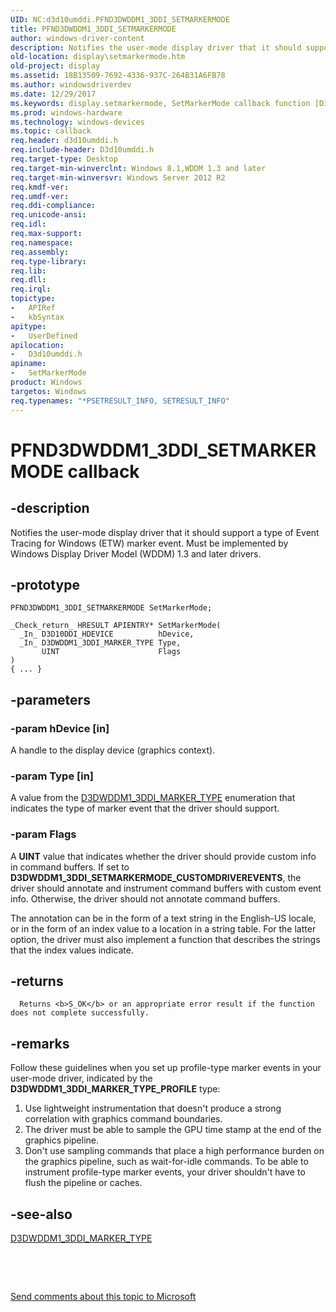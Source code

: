 ```yaml
---
UID: NC:d3d10umddi.PFND3DWDDM1_3DDI_SETMARKERMODE
title: PFND3DWDDM1_3DDI_SETMARKERMODE
author: windows-driver-content
description: Notifies the user-mode display driver that it should support a type of Event Tracing for Windows (ETW) marker event. Must be implemented by Windows Display Driver Model (WDDM) 1.3 and later drivers.
old-location: display\setmarkermode.htm
old-project: display
ms.assetid: 18B13509-7692-4336-937C-264B31A6FB78
ms.author: windowsdriverdev
ms.date: 12/29/2017
ms.keywords: display.setmarkermode, SetMarkerMode callback function [Display Devices], SetMarkerMode, PFND3DWDDM1_3DDI_SETMARKERMODE, PFND3DWDDM1_3DDI_SETMARKERMODE, d3d10umddi/SetMarkerMode
ms.prod: windows-hardware
ms.technology: windows-devices
ms.topic: callback
req.header: d3d10umddi.h
req.include-header: D3d10umddi.h
req.target-type: Desktop
req.target-min-winverclnt: Windows 8.1,WDDM 1.3 and later
req.target-min-winversvr: Windows Server 2012 R2
req.kmdf-ver: 
req.umdf-ver: 
req.ddi-compliance: 
req.unicode-ansi: 
req.idl: 
req.max-support: 
req.namespace: 
req.assembly: 
req.type-library: 
req.lib: 
req.dll: 
req.irql: 
topictype:
-	APIRef
-	kbSyntax
apitype:
-	UserDefined
apilocation:
-	D3d10umddi.h
apiname:
-	SetMarkerMode
product: Windows
targetos: Windows
req.typenames: "*PSETRESULT_INFO, SETRESULT_INFO"
---
```


# PFND3DWDDM1_3DDI_SETMARKERMODE callback


## -description


Notifies the user-mode display driver that it should support a type of Event Tracing for Windows (ETW) marker event. Must be implemented by Windows Display Driver Model (WDDM) 1.3 and later drivers.


## -prototype


````
PFND3DWDDM1_3DDI_SETMARKERMODE SetMarkerMode;

_Check_return_ HRESULT APIENTRY* SetMarkerMode(
  _In_ D3D10DDI_HDEVICE          hDevice,
  _In_ D3DWDDM1_3DDI_MARKER_TYPE Type,
       UINT                      Flags
)
{ ... }
````


## -parameters




### -param hDevice [in]

A handle to the display device (graphics context).


### -param Type [in]

A value from the <a href="..\d3d10umddi\ne-d3d10umddi-d3dwddm1_3ddi_marker_type.md">D3DWDDM1_3DDI_MARKER_TYPE</a> enumeration that indicates the type of marker event  that the driver should support.


### -param Flags

A <b>UINT</b> value that indicates whether the driver should provide custom info in command buffers. If set to <b>D3DWDDM1_3DDI_SETMARKERMODE_CUSTOMDRIVEREVENTS</b>, the driver should annotate and instrument command buffers with custom event info. Otherwise, the driver should not annotate command buffers.

The annotation can be in the form of a text string in the English-US locale, or in the form of an index value to a location in a string table. For the latter option, the driver must also implement a function that describes the strings that the index values indicate.


## -returns



      Returns <b>S_OK</b> or an appropriate error result if the function does not complete successfully.



## -remarks


Follow these guidelines when you set up profile-type marker events in your user-mode driver, indicated by the <b>D3DWDDM1_3DDI_MARKER_TYPE_PROFILE</b> type:
<ol>
<li>Use lightweight instrumentation that doesn't produce a strong correlation with graphics command boundaries.</li>
<li>The driver must be able to sample the GPU time stamp at the end of the graphics pipeline.</li>
<li>Don't use sampling commands that place a high performance burden on the graphics pipeline, such as wait-for-idle commands. To be able to instrument profile-type marker events, your driver shouldn't have to flush the pipeline or caches.</li>
</ol>


## -see-also

<a href="..\d3d10umddi\ne-d3d10umddi-d3dwddm1_3ddi_marker_type.md">D3DWDDM1_3DDI_MARKER_TYPE</a>

 

 

<a href="mailto:wsddocfb@microsoft.com?subject=Documentation%20feedback [display\display]:%20PFND3DWDDM1_3DDI_SETMARKERMODE callback function%20 RELEASE:%20(12/29/2017)&amp;body=%0A%0APRIVACY STATEMENT%0A%0AWe use your feedback to improve the documentation. We don't use your email address for any other purpose, and we'll remove your email address from our system after the issue that you're reporting is fixed. While we're working to fix this issue, we might send you an email message to ask for more info. Later, we might also send you an email message to let you know that we've addressed your feedback.%0A%0AFor more info about Microsoft's privacy policy, see http://privacy.microsoft.com/en-us/default.aspx." title="Send comments about this topic to Microsoft">Send comments about this topic to Microsoft</a>

